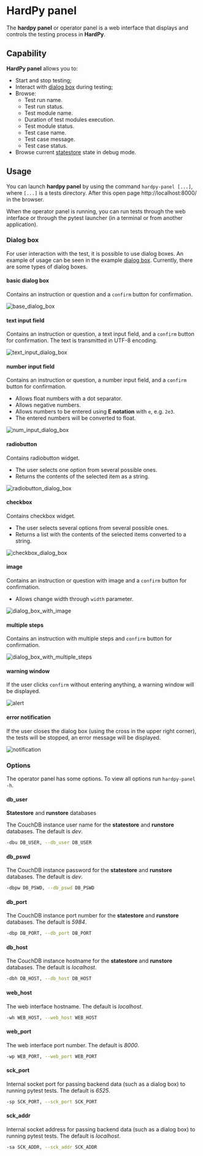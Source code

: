 # HardPy panel

The **hardpy panel** or operator panel is a web interface that displays and controls the testing process in **HardPy**.

## Capability

**HardPy panel** allows you to:

- Start and stop testing;
- Interact with [dialog box](hardpy_panel.md#dialog-box) during testing;
- Browse:
    - Test run name.
    - Test run status.
    - Test module name.
    - Duration of test modules execution.
    - Test module status.
    - Test case name.
    - Test case message.
    - Test case status.
- Browse current [statestore](database.md#statestore-scheme) state in debug mode.

## Usage

You can launch **hardpy panel** by using the command `hardpy-panel [...]`, where `[...]` is a tests directory.
After this open page http://localhost:8000/ in the browser.

When the operator panel is running, you can run tests through the web interface or through
the pytest launcher (in a terminal or from another application).

### Dialog box

For user interaction with the test, it is possible to use dialog boxes.
An example of usage can be seen in the example [dialog box](../examples/dialog_box.md).
Currently, there are some types of dialog boxes.

#### basic dialog box

Contains an instruction or question and a `confirm` button for confirmation.

![base_dialog_box](../img/dialog_box/base_dialog_box.png)

#### text input field

Contains an instruction or question, a text input field, and a `confirm` button for confirmation.
The text is transmitted in UTF-8 encoding.

![text_input_dialog_box](../img/dialog_box/text_input_dialog_box.png)

#### number input field

Contains an instruction or question, a number input field, and a `confirm` button for confirmation.

* Allows float numbers with a dot separator.
* Allows negative numbers.
* Allows numbers to be entered using **E notation** with `e`, e.g. `2e3`.
* The entered numbers will be converted to float.

![num_input_dialog_box](../img/dialog_box/num_input_dialog_box.png)

#### radiobutton

Contains radiobutton widget.

* The user selects one option from several possible ones.
* Returns the contents of the selected item as a string.

![radiobutton_dialog_box](../img/dialog_box/radiobutton_dialog_box.png)

#### checkbox

Contains checkbox widget.

* The user selects several options from several possible ones.
* Returns a list with the contents of the selected items converted to a string.

![checkbox_dialog_box](../img/dialog_box/checkbox_dialog_box.png)

#### image

Contains an instruction or question with image and a `confirm` button for confirmation.

* Allows change width through `width` parameter.

![dialog_box_with_image](../img/dialog_box/dialog_box_with_image.png)

#### multiple steps

Contains an instruction with multiple steps and `confirm` button for confirmation.

![dialog_box_with_multiple_steps](../img/dialog_box/dialog_box_with_multiple_steps.png)

#### warning window

If the user clicks `confirm` without entering anything, a warning window will be displayed.

![alert](../img/dialog_box/alert.png)

#### error notification

If the user closes the dialog box (using the cross in the upper right corner),
the tests will be stopped, an error message will be displayed.

![notification](../img/dialog_box/notification.png)

### Options

The operator panel has some options.
To view all options run `hardpy-panel -h`.

#### db_user

**Statestore** and **runstore** databases

The CouchDB instance user name for the **statestore** and **runstore** databases.
The default is *dev*.

```bash
-dbu DB_USER, --db_user DB_USER
```

#### db_pswd

The CouchDB instance password for the **statestore** and **runstore** databases.
The default is *dev*.

```bash
-dbpw DB_PSWD, --db_pswd DB_PSWD
```

#### db_port

The CouchDB instance port number for the **statestore** and **runstore** databases.
The default is *5984*.

```bash
-dbp DB_PORT, --db_port DB_PORT
```

#### db_host

The CouchDB instance hostname for the **statestore** and **runstore** databases.
The default is *localhost*.

```bash
-dbh DB_HOST, --db_host DB_HOST
```

#### web_host

The web interface hostname.
The default is *localhost*.

```bash
-wh WEB_HOST, --web_host WEB_HOST
```

#### web_port

The web interface port number.
The default is *8000*.

```bash
-wp WEB_PORT, --web_port WEB_PORT
```

#### sck_port

Internal socket port for passing backend data (such as a dialog box) to running pytest tests.
The default is *6525*.

```bash
-sp SCK_PORT, --sck_port SCK_PORT
```

#### sck_addr

Internal socket address for passing backend data (such as a dialog box) to running pytest tests.
The default is *localhost*.

```bash
-sa SCK_ADDR, --sck_addr SCK_ADDR
```
